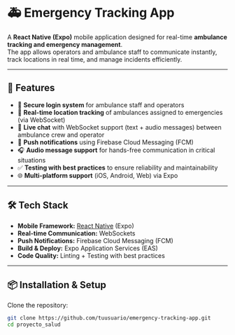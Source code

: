 # 🚑 Emergency Tracking App

A **React Native (Expo)** mobile application designed for real-time **ambulance tracking and emergency management**.  
The app allows operators and ambulance staff to communicate instantly, track locations in real time, and manage incidents efficiently.  

---

## 🚀 Features

- 🔐 **Secure login system** for ambulance staff and operators  
- 📍 **Real-time location tracking** of ambulances assigned to emergencies (via WebSocket)  
- 💬 **Live chat** with WebSocket support (text + audio messages) between ambulance crew and operator  
- 🔔 **Push notifications** using Firebase Cloud Messaging (FCM)  
- 🎧 **Audio message support** for hands-free communication in critical situations  
- ✅ **Testing with best practices** to ensure reliability and maintainability  
- 🌐 **Multi-platform support** (iOS, Android, Web) via Expo  

---

## 🛠️ Tech Stack

- **Mobile Framework:** [React Native](https://reactnative.dev/) (Expo)  
- **Real-time Communication:** WebSockets  
- **Push Notifications:** Firebase Cloud Messaging (FCM)  
- **Build & Deploy:** Expo Application Services (EAS)  
- **Code Quality:** Linting + Testing with best practices  

---

## 📦 Installation & Setup

Clone the repository:

```bash
git clone https://github.com/tuusuario/emergency-tracking-app.git
cd proyecto_salud
